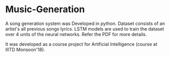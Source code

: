 # Music-Generation

A song generation system was Developed in python. Dataset consists of an artist's all previous songs lyrics. LSTM models are used to train the dataset over 4 units of the neural networks. Refer the PDF for more details.

It was developed as a course project for Artificial Intelligence (course at IIITD Monsoon'18).
